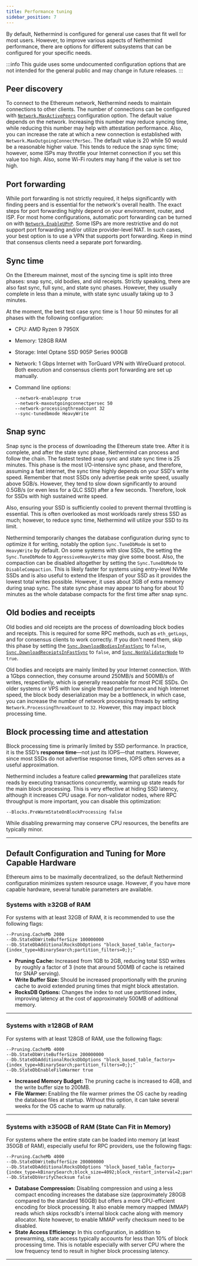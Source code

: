 ```yaml
---
title: Performance tuning
sidebar_position: 7
---
```


By default, Nethermind is configured for general use cases that fit well for most users. However, to improve various aspects of Nethermind performance, there are options for different subsystems that can be configured for your specific needs.

:::info
This guide uses some undocumented configuration options that are not intended for the general public and may change in future releases.
:::

## Peer discovery

To connect to the Ethereum network, Nethermind needs to maintain connections to other clients. The number of connections can be configured with [`Network.MaxActivePeers`](./configuration.md#network-maxactivepeers) configuration option. The default value depends on the network. Increasing this number may reduce syncing time, while reducing this number may help with attestation performance.
Also, you can increase the rate at which a new connection is established with `Network.MaxOutgoingConnectPerSec`. The default value is 20 while 50 would be a reasonable higher value. This tends to reduce the snap sync time; however, some ISPs may throttle your Internet connection if you set this value too high. Also, some Wi-Fi routers may hang if the value is set too high.

## Port forwarding

While port forwarding is not strictly required, it helps significantly with finding peers and is essential for the network's overall health. The exact steps for port forwarding highly depend on your environment, router, and ISP. For most home configurations, automatic port forwarding can be turned on with [`Network.EnableUPnP`](./configuration.md#network-enableupnp).
Some ISPs are more restrictive and do not support port forwarding and/or utilize provider-level NAT. In such cases, your best option is to use a VPN that supports port forwarding. Keep in mind that consensus clients need a separate port forwarding.

## Sync time

On the Ethereum mainnet, most of the syncing time is split into three phases: snap sync, old bodies, and old receipts. Strictly speaking, there are also fast sync, full sync, and state sync phases. However, they usually complete in less than a minute, with state sync usually taking up to 3 minutes.

At the moment, the best test case sync time is 1 hour 50 minutes for all phases with the following configuration:

- CPU: AMD Ryzen 9 7950X
- Memory: 128GB RAM
- Storage: Intel Optane SSD 905P Series 900GB
- Network: 1 Gbps Internet with TorGuard VPN with WireGuard protocol. Both execution and consensus clients port forwarding are set up manually.
- Command line options:

    ```
    --network-enableupnp true
    --network-maxoutgoingconnectpersec 50
    --network-processingthreadcount 32
    --sync-tunedbmode HeavyWrite
    ```

## Snap sync

Snap sync is the process of downloading the Ethereum state tree. After it is complete, and after the state sync phase, Nethermind can process and follow the chain. The fastest tested snap sync and state sync time is 25 minutes.
This phase is the most I/O-intensive sync phase, and therefore, assuming a fast internet, the sync time highly depends on your SSD's write speed. Remember that most SSDs only advertise peak write speed, usually above 5GB/s. However, they tend to slow down significantly to around 0.5GB/s (or even less for a QLC SSD) after a few seconds. Therefore, look for SSDs with high sustained write speed.

Also, ensuring your SSD is sufficiently cooled to prevent thermal throttling is essential. This is often overlooked as most workloads rarely stress SSD as much; however, to reduce sync time, Nethermind will utilize your SSD to its limit.

Nethermind temporarily changes the database configuration during sync to optimize it for writing, notably the option `Sync.TuneDbMode` is set to `HeavyWrite` by default. On some systems with slow SSDs, the setting the `Sync.TuneDbMode` to `AggressiveHeavyWrite` may give some boost. Also, the compaction can be disabled altogether by setting the `Sync.TuneDbMode` to `DisableCompaction`. This is likely faster for systems using entry-level NVMe SSDs and is also useful to extend the lifespan of your SSD as it provides the lowest total writes possible. However, it uses about 3GB of extra memory during snap sync. The state sync phase may appear to hang for about 10 minutes as the whole database compacts for the first time after snap sync.

## Old bodies and receipts

Old bodies and old receipts are the process of downloading block bodies and receipts. This is required for some RPC methods, such as `eth_getLogs`, and for consensus clients to work correctly. If you don't need them, skip this phase by setting the [`Sync.DownloadBodiesInFastSync`](../fundamentals/configuration.md#sync-downloadbodiesinfastsync) to `false`, [`Sync.DownloadReceiptsInFastSync`](../fundamentals/configuration.md#sync-downloadreceiptsinfastsync) to `false`, and [`Sync.NonValidatorNode`](../fundamentals/configuration.md#sync-nonvalidatornode) to `true`.

Old bodies and receipts are mainly limited by your Internet connection. With a 1Gbps connection, they consume around 250MB/s and 500MB/s of writes, respectively, which is generally reasonable for most PCIE SSDs. On older systems or VPS with low single thread performance and high Internet speed, the block body deserialization may be a bottleneck, in which case, you can increase the number of network processing threads by setting `Network.ProcessingThreadCount` to `32`. However, this may impact block processing time.

## Block processing time and attestation

Block processing time is primarily limited by SSD performance. In practice, it is the SSD’s **response time**—not just its IOPS—that matters. However, since most SSDs do not advertise response times, IOPS often serves as a useful approximation.

Nethermind includes a feature called **prewarming** that parallelizes state reads by executing transactions concurrently, warming up state reads for the main block processing. This is very effective at hiding SSD latency, although it increases CPU usage. For non-validator nodes, where RPC throughput is more important, you can disable this optimization:

```
--Blocks.PreWarmStateOnBlockProcessing false
```

While disabling prewarming may conserve CPU resources, the benefits are typically minor.

---

## Default Configuration and Tuning for More Capable Hardware

Ethereum aims to be maximally decentralized, so the default Nethermind configuration minimizes system resource usage. However, if you have more capable hardware, several tunable parameters are available.

### Systems with ≥32GB of RAM

For systems with at least 32GB of RAM, it is recommended to use the following flags:

```
--Pruning.CacheMb 2000
--Db.StateDbWriteBufferSize 100000000
--Db.StateDbAdditionalRocksDbOptions "block_based_table_factory={index_type=kBinarySearch;partition_filters=0;};"
```

- **Pruning Cache:** Increased from 1GB to 2GB, reducing total SSD writes by roughly a factor of 3 (note that around 500MB of cache is retained for SNAP serving).
- **Write Buffer Size:** Should be increased proportionally with the pruning cache to avoid extended pruning times that might block attestation.
- **RocksDB Options:** Changes the index to not use partitioned index, improving latency at the cost of approximately 500MB of additional memory.

---

### Systems with ≥128GB of RAM

For systems with at least 128GB of RAM, use the following flags:

```
--Pruning.CacheMb 4000
--Db.StateDbWriteBufferSize 200000000
--Db.StateDbAdditionalRocksDbOptions "block_based_table_factory={index_type=kBinarySearch;partition_filters=0;};"
--Db.StateDbEnableFileWarmer true
```

- **Increased Memory Budget:** The pruning cache is increased to 4GB, and the write buffer size to 200MB.
- **File Warmer:** Enabling the file warmer primes the OS cache by reading the database files at startup. Without this option, it can take several weeks for the OS cache to warm up naturally.

---

### Systems with ≥350GB of RAM (State Can Fit in Memory)

For systems where the entire state can be loaded into memory (at least 350GB of RAM), especially useful for RPC providers, use the following flags:

```
--Pruning.CacheMb 4000
--Db.StateDbWriteBufferSize 200000000
--Db.StateDbAdditionalRocksDbOptions "block_based_table_factory={index_type=kBinarySearch;block_size=4092;block_restart_interval=2;partition_filters=0};compression=kNoCompression;allow_mmap_reads=1;"
--Db.StateDbVerifyChecksum false
```

- **Database Compression:** Disabling compression and using a less compact encoding increases the database size (approximately 280GB compared to the standard 160GB) but offers a more CPU-efficient encoding for block processing. It also enable memory mapped (MMAP) reads which skips rocksdb's internal block cache along with memory allocator. Note however, to enable MMAP verify checksum need to be disabled.
- **State Access Efficiency:** In this configuration, in addition to prewarming, state access typically accounts for less than 10% of block processing time. This is notable especially with server CPU where the low frequency tend to result in higher block processing latency.
---
